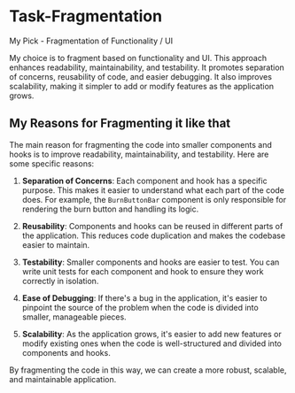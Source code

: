 # Task-Fragmentation

My Pick - Fragmentation of Functionality / UI

My choice is to fragment based on functionality and UI. This approach enhances readability, maintainability, and testability. It promotes separation of concerns, reusability of code, and easier debugging. It also improves scalability, making it simpler to add or modify features as the application grows.

## My Reasons for Fragmenting it like that

The main reason for fragmenting the code into smaller components and hooks is to improve readability, maintainability, and testability. Here are some specific reasons:

1. **Separation of Concerns**: Each component and hook has a specific purpose. This makes it easier to understand what each part of the code does. For example, the `BurnButtonBar` component is only responsible for rendering the burn button and handling its logic.

2. **Reusability**: Components and hooks can be reused in different parts of the application. This reduces code duplication and makes the codebase easier to maintain.

3. **Testability**: Smaller components and hooks are easier to test. You can write unit tests for each component and hook to ensure they work correctly in isolation.

4. **Ease of Debugging**: If there's a bug in the application, it's easier to pinpoint the source of the problem when the code is divided into smaller, manageable pieces.

5. **Scalability**: As the application grows, it's easier to add new features or modify existing ones when the code is well-structured and divided into components and hooks.

By fragmenting the code in this way, we can create a more robust, scalable, and maintainable application.
